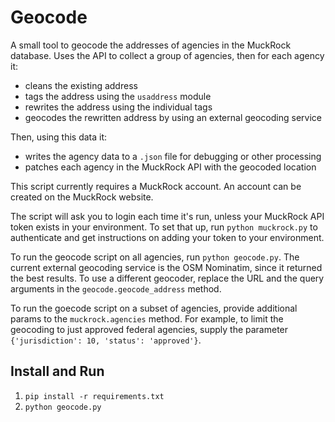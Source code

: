 # Geocode

A small tool to geocode the addresses of agencies in the MuckRock database.
Uses the API to collect a group of agencies, then for each agency it:

- cleans the existing address
- tags the address using the `usaddress` module
- rewrites the address using the individual tags
- geocodes the rewritten address by using an external geocoding service

Then, using this data it:

- writes the agency data to a `.json` file for debugging or other processing
- patches each agency in the MuckRock API with the geocoded location

This script currently requires a MuckRock account.
An account can be created on the MuckRock website.

The script will ask you to login each time it's run, unless your MuckRock API token exists in your environment.
To set that up, run `python muckrock.py` to authenticate and get instructions on adding your token to your environment.

To run the geocode script on all agencies, run `python geocode.py`.
The current external geocoding service is the OSM Nominatim, since it returned the best results.
To use a different geocoder, replace the URL and the query arguments in the `geocode.geocode_address` method.

To run the goecode script on a subset of agencies, provide additional params to the `muckrock.agencies` method.
For example, to limit the geocoding to just approved federal agencies, supply the parameter `{'jurisdiction': 10, 'status': 'approved'}`.

## Install and Run

1. `pip install -r requirements.txt`
2. `python geocode.py`
